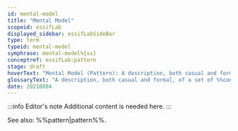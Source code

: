 ```yaml
---
id: mental-model
title: "Mental Model"
scopeid: essifLab
displayed_sidebar: essifLabSideBar
type: term
typeid: mental-model
symphrase: mental-model%{ss}
conceptref: essifLab:pattern
stage: draft
hoverText: "Mental Model (Pattern): A description, both casual and formal, of a set of Concepts (ideas), relations between them, and constraints, that together form a coherent and consistent 'viewpoint', or 'way of thinking' about a certain topic."
glossaryText: "A description, both casual and formal, of a set of %%concepts^concept%% (ideas), relations between them, and constraints, that together form a coherent and consistent 'viewpoint', or 'way of thinking' about a certain topic."
date: 20210804
---
```


:::info Editor's note
Additional content is needed here.
:::

See also: %%pattern|pattern%%.